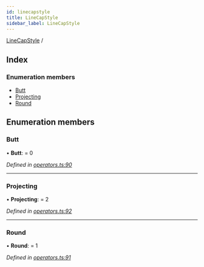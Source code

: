 ```yaml
---
id: linecapstyle
title: LineCapStyle
sidebar_label: LineCapStyle
---
```


[LineCapStyle](linecapstyle.md) /

## Index

### Enumeration members

* [Butt](linecapstyle.md#butt)
* [Projecting](linecapstyle.md#projecting)
* [Round](linecapstyle.md#round)

## Enumeration members

###  Butt

• **Butt**: = 0

*Defined in [operators.ts:90](https://github.com/Hopding/pdf-lib/blob/17b4036/src/api/operators.ts#L90)*

___

###  Projecting

• **Projecting**: = 2

*Defined in [operators.ts:92](https://github.com/Hopding/pdf-lib/blob/17b4036/src/api/operators.ts#L92)*

___

###  Round

• **Round**: = 1

*Defined in [operators.ts:91](https://github.com/Hopding/pdf-lib/blob/17b4036/src/api/operators.ts#L91)*